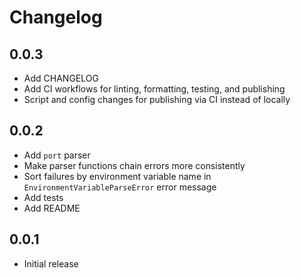 # Changelog

## 0.0.3

- Add CHANGELOG
- Add CI workflows for linting, formatting, testing, and publishing
- Script and config changes for publishing via CI instead of locally

## 0.0.2

- Add `port` parser
- Make parser functions chain errors more consistently
- Sort failures by environment variable name in `EnvironmentVariableParseError`
  error message
- Add tests
- Add README

## 0.0.1

- Initial release
